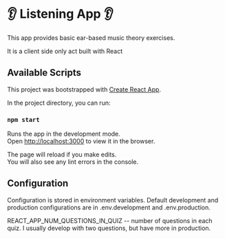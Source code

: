 # 👂 Listening App 👂

This app provides basic ear-based music theory exercises.

It is a client side only act built with React

## Available Scripts
This project was bootstrapped with [Create React App](https://github.com/facebook/create-react-app).

In the project directory, you can run:

### `npm start`

Runs the app in the development mode.<br />
Open [http://localhost:3000](http://localhost:3000) to view it in the browser.

The page will reload if you make edits.<br />
You will also see any lint errors in the console.


## Configuration

Configuration is stored in environment variables.  Default development and production configurations are in .env.development and .env.production.

REACT_APP_NUM_QUESTIONS_IN_QUIZ -- number of questions in each quiz.  I usually develop with two questions, but have more in production.
